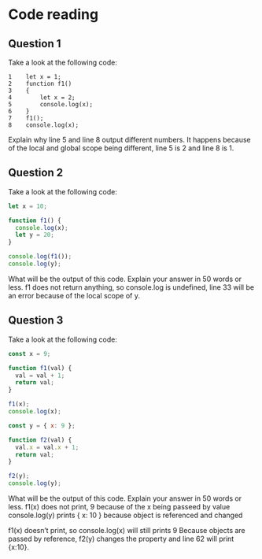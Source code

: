 # Code reading

## Question 1

Take a look at the following code:

```
1    let x = 1;
2    function f1()
3    {
4        let x = 2;
5        console.log(x);
6    }
7    f1();
8    console.log(x);
```

Explain why line 5 and line 8 output different numbers.
It happens because of the local and global scope being different, line 5 is 2 and line 8 is 1.
## Question 2

Take a look at the following code:

```js
let x = 10;

function f1() {
  console.log(x);
  let y = 20;
}

console.log(f1());
console.log(y);
```

What will be the output of this code. Explain your answer in 50 words or less.
f1 does not return anything, so console.log is undefined, line 33 will be an error because of the local scope of y.

## Question 3

Take a look at the following code:

```js
const x = 9;

function f1(val) {
  val = val + 1;
  return val;
}

f1(x);
console.log(x);

const y = { x: 9 };

function f2(val) {
  val.x = val.x + 1;
  return val;
}

f2(y);
console.log(y);
```

What will be the output of this code. Explain your answer in 50 words or less.
f1(x) does not print, 9 because of the x being passeed by value
console.log(y) prints { x: 10 } because object is referenced and changed

f1(x) doesn’t print, so console.log(x) will still prints 9
Because objects are passed by reference, f2(y) changes the property and line 62 will print {x:10}.